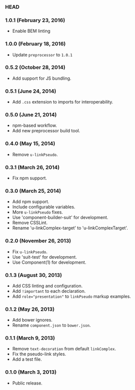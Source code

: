 ### HEAD

### 1.0.1 (February 23, 2016)

* Enable BEM linting

### 1.0.0 (February 18, 2016)

* Update `preprocessor` to `1.0.1`

### 0.5.2 (October 28, 2014)

* Add support for JS bundling.

### 0.5.1 (June 24, 2014)

* Add `.css` extension to imports for interoperability.

### 0.5.0 (June 21, 2014)

* npm-based workflow.
* Add new preprocessor build tool.

### 0.4.0 (May 15, 2014)

* Remove `u-linkPseudo`.

### 0.3.1 (March 26, 2014)

* Fix npm support.

### 0.3.0 (March 25, 2014)

* Add npm support.
* Include configurable variables.
* More `u-linkPseudo` fixes.
* Use 'component-builder-suit' for development.
* Remove CSSLint.
* Rename 'u-linkComplex-target' to 'u-linkComplexTarget'.

### 0.2.0 (November 26, 2013)

* Fix `u-linkPseudo`.
* Use 'suit-test' for development.
* Use Component(1) for development.

### 0.1.3 (August 30, 2013)

* Add CSS linting and configuration.
* Add `!important` to each declaration.
* Add `role="presentation"` to `linkPseudo` markup examples.

### 0.1.2 (May 26, 2013)

* Add bower ignores.
* Rename `component.json` to `bower.json`.

### 0.1.1 (March 9, 2013)

* Remove `text-decoration` from default `linkComplex`.
* Fix the pseudo-link styles.
* Add a test file.

### 0.1.0 (March 3, 2013)

* Public release.
